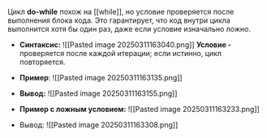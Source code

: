 
Цикл **do-while** похож на [[while]], но условие проверяется после выполнения блока кода. Это гарантирует, что код внутри цикла выполнится хотя бы один раз, даже если условие изначально ложно.

- **Синтаксис:**
![[Pasted image 20250311163040.png]]
**Условие -** проверяется после каждой итерации; если истинно, цикл повторяется.

- **Пример**:
![[Pasted image 20250311163135.png]]
- **Вывод:**
![[Pasted image 20250311163155.png]]

- **Пример с ложным условием:**
![[Pasted image 20250311163233.png]]
- Вывод:
![[Pasted image 20250311163308.png]]